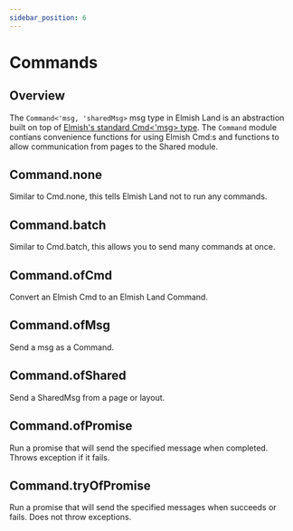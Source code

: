 ```yaml
---
sidebar_position: 6
---
```


# Commands

## Overview
The `Command<'msg, 'sharedMsg>` msg type in Elmish Land is an abstraction built on top of [Elmish's standard Cmd\<'msg\> type](https://elmish.github.io/elmish/#commands). The `Command` module contians convenience functions for using Elmish Cmd:s and functions to allow communication from pages to the Shared module.

## Command.none
Similar to Cmd.none, this tells Elmish Land not to run any commands.

## Command.batch
Similar to Cmd.batch, this allows you to send many commands at once.

## Command.ofCmd
Convert an Elmish Cmd to an Elmish Land Command.

## Command.ofMsg
Send a msg as a Command.

## Command.ofShared
Send a SharedMsg from a page or layout.

## Command.ofPromise
Run a promise that will send the specified message when completed. Throws exception if it fails.

## Command.tryOfPromise
Run a promise that will send the specified messages when succeeds or fails. Does not throw exceptions.

